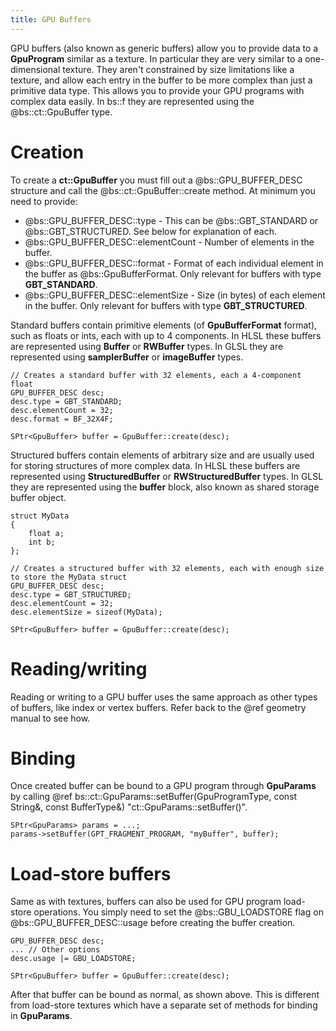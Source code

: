 ```yaml
---
title: GPU Buffers
---
```


GPU buffers (also known as generic buffers) allow you to provide data to a **GpuProgram** similar as a texture. In particular they are very similar to a one-dimensional texture. They aren't constrained by size limitations like a texture, and allow each entry in the buffer to be more complex than just a primitive data type. This allows you to provide your GPU programs with complex data easily. In bs::f they are represented using the @bs::ct::GpuBuffer type. 

# Creation
To create a **ct::GpuBuffer** you must fill out a @bs::GPU_BUFFER_DESC structure and call the @bs::ct::GpuBuffer::create method. At minimum you need to provide:
 - @bs::GPU_BUFFER_DESC::type - This can be @bs::GBT_STANDARD or @bs::GBT_STRUCTURED. See below for explanation of each.
 - @bs::GPU_BUFFER_DESC::elementCount - Number of elements in the buffer.
 - @bs::GPU_BUFFER_DESC::format - Format of each individual element in the buffer as @bs::GpuBufferFormat. Only relevant for buffers with type **GBT_STANDARD**.
 - @bs::GPU_BUFFER_DESC::elementSize - Size (in bytes) of each element in the buffer. Only relevant for buffers with type **GBT_STRUCTURED**.
 
Standard buffers contain primitive elements (of **GpuBufferFormat** format), such as floats or ints, each with up to 4 components. In HLSL these buffers are represented using **Buffer** or **RWBuffer** types. In GLSL they are represented using **samplerBuffer** or **imageBuffer** types.
 
~~~~~~~~~~~~~{.cpp}
// Creates a standard buffer with 32 elements, each a 4-component float
GPU_BUFFER_DESC desc;
desc.type = GBT_STANDARD;
desc.elementCount = 32;
desc.format = BF_32X4F;

SPtr<GpuBuffer> buffer = GpuBuffer::create(desc);
~~~~~~~~~~~~~

Structured buffers contain elements of arbitrary size and are usually used for storing structures of more complex data. In HLSL these buffers are represented using **StructuredBuffer** or **RWStructuredBuffer** types. In GLSL they are represented using the **buffer** block, also known as shared storage buffer object.
 
~~~~~~~~~~~~~{.cpp}
struct MyData
{
	float a;
	int b;
};

// Creates a structured buffer with 32 elements, each with enough size to store the MyData struct
GPU_BUFFER_DESC desc;
desc.type = GBT_STRUCTURED;
desc.elementCount = 32;
desc.elementSize = sizeof(MyData);

SPtr<GpuBuffer> buffer = GpuBuffer::create(desc);
~~~~~~~~~~~~~ 

# Reading/writing
Reading or writing to a GPU buffer uses the same approach as other types of buffers, like index or vertex buffers. Refer back to the @ref geometry manual to see how.

# Binding
Once created buffer can be bound to a GPU program through **GpuParams** by calling @ref bs::ct::GpuParams::setBuffer(GpuProgramType, const String&, const BufferType&) "ct::GpuParams::setBuffer()".

~~~~~~~~~~~~~{.cpp}
SPtr<GpuParams> params = ...;
params->setBuffer(GPT_FRAGMENT_PROGRAM, "myBuffer", buffer);
~~~~~~~~~~~~~ 

# Load-store buffers
Same as with textures, buffers can also be used for GPU program load-store operations. You simply need to set the @bs::GBU_LOADSTORE flag on @bs::GPU_BUFFER_DESC::usage before creating the buffer creation.

~~~~~~~~~~~~~{.cpp}
GPU_BUFFER_DESC desc;
... // Other options
desc.usage |= GBU_LOADSTORE;

SPtr<GpuBuffer> buffer = GpuBuffer::create(desc);
~~~~~~~~~~~~~ 

After that buffer can be bound as normal, as shown above. This is different from load-store textures which have a separate set of methods for binding in **GpuParams**.